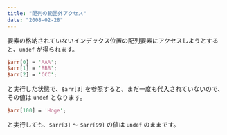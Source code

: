 ```yaml
---
title: "配列の範囲外アクセス"
date: "2008-02-28"
---
```


要素の格納されていないインデックス位置の配列要素にアクセスしようとすると、`undef` が得られます。

```perl
$arr[0] = 'AAA';
$arr[1] = 'BBB';
$arr[2] = 'CCC';
```

と実行した状態で、`$arr[3]` を参照すると、まだ一度も代入されていないので、その値は `undef` となります。

```perl
$arr[100] = 'Hoge';
```

と実行しても、`$arr[3]` ～ `$arr[99]` の値は `undef` のままです。

